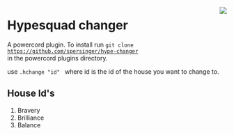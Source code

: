 <img src="https://discordemoji.com/assets/emoji/HypeSquad.png" align='right'></img>
# Hypesquad changer
A powercord plugin. To install run <code>git clone https://github.com/spersinger/hype-changer </code> in the powercord plugins directory.

use <code>.hchange "id" </code> where id is the id of the house you want to change to.

## House Id's
1. Bravery
2. Brilliance
3. Balance